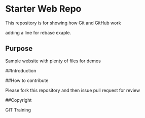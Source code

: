 # Starter Web Repo

This repository is for showing how Git and GitHub work

adding a line for rebase exaple.

## Purpose

Sample website with plenty of files for demos

##Introduction

##How to contribute

Please fork this repository and then issue pull request for review

##Copyright 

GIT Training